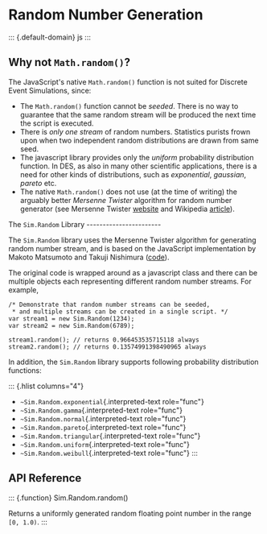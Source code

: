Random Number Generation
========================

::: {.default-domain}
js
:::

Why not `Math.random()`?
------------------------

The JavaScript\'s native `Math.random()` function is not suited for
Discrete Event Simulations, since:

-   The `Math.random()` function cannot be *seeded*. There is no way to
    guarantee that the same random stream will be produced the next time
    the script is executed.
-   There is *only one stream* of random numbers. Statistics purists
    frown upon when two independent random distributions are drawn from
    same seed.
-   The javascript library provides only the *uniform* probability
    distribution function. In DES, as also in many other scientific
    applications, there is a need for other kinds of distributions, such
    as *exponential*, *gaussian*, *pareto* etc.
-   The native `Math.random()` does not use (at the time of writing) the
    arguably better *Mersenne Twister* algorithm for random number
    generator (see Mersenne Twister
    [website](http://www.math.sci.hiroshima-u.ac.jp/~m-mat/MT/emt.html)
    and Wikipedia
    [article](http://en.wikipedia.org/wiki/Mersenne_twister)).

The `Sim.Random` Library \-\-\-\-\-\-\-\-\-\-\-\-\-\-\-\-\-\-\-\-\-\--

The `Sim.Random` library uses the Mersenne Twister algorithm for
generating random number stream, and is based on the JavaScript
implementation by Makoto Matsumoto and Takuji Nishimura
([code](www.math.sci.hiroshima-u.ac.jp/~m-mat/MT/VERSIONS/JAVASCRIPT/java-script.html)).

The original code is wrapped around as a javascript class and there can
be multiple objects each representing different random number streams.
For example,

``` {.js}
/* Demonstrate that random number streams can be seeded,
 * and multiple streams can be created in a single script. */
var stream1 = new Sim.Random(1234);
var stream2 = new Sim.Random(6789);

stream1.random(); // returns 0.966453535715118 always
stream2.random(); // returns 0.13574991398490965 always
```

In addition, the `Sim.Random` library supports following probability
distribution functions:

::: {.hlist columns="4"}
-   `~Sim.Random.exponential`{.interpreted-text role="func"}
-   `~Sim.Random.gamma`{.interpreted-text role="func"}
-   `~Sim.Random.normal`{.interpreted-text role="func"}
-   `~Sim.Random.pareto`{.interpreted-text role="func"}
-   `~Sim.Random.triangular`{.interpreted-text role="func"}
-   `~Sim.Random.uniform`{.interpreted-text role="func"}
-   `~Sim.Random.weibull`{.interpreted-text role="func"}
:::

API Reference
-------------

::: {.function}
Sim.Random.random()

Returns a uniformly generated random floating point number in the range
`[0, 1.0)`.
:::
